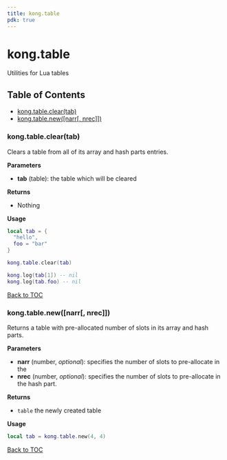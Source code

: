 ```yaml
---
title: kong.table
pdk: true
---
```


# kong.table

Utilities for Lua tables

## Table of Contents

* [kong.table.clear(tab)](#kong_table_clear)
* [kong.table.new([narr[, nrec]])](#kong_table_new)




### <a name="kong_table_clear"></a>kong.table.clear(tab)

Clears a table from all of its array and hash parts entries.

**Parameters**

* **tab** (table):  the table which will be cleared

**Returns**

*  Nothing


**Usage**

``` lua
local tab = {
  "hello",
  foo = "bar"
}

kong.table.clear(tab)

kong.log(tab[1]) -- nil
kong.log(tab.foo) -- nil
```

[Back to TOC](#table-of-contents)


### <a name="kong_table_new"></a>kong.table.new([narr[, nrec]])

Returns a table with pre-allocated number of slots in its array and hash parts.

**Parameters**

* **narr** (number, _optional_):  specifies the number of slots to pre-allocate in the
* **nrec** (number, _optional_):  specifies the number of slots to pre-allocate in the hash part.

**Returns**

* `table` the newly created table


**Usage**

``` lua
local tab = kong.table.new(4, 4)
```

[Back to TOC](#table-of-contents)

